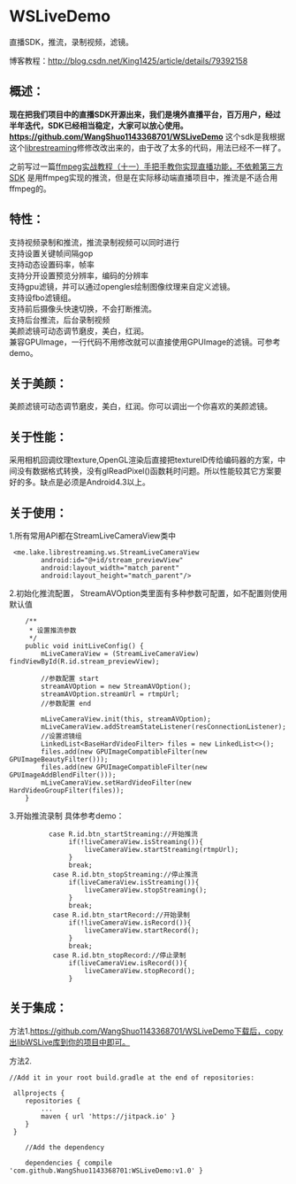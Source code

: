 # WSLiveDemo
直播SDK，推流，录制视频，滤镜。

博客教程：http://blog.csdn.net/King1425/article/details/79392158

概述：
---
**现在把我们项目中的直播SDK开源出来，我们是境外直播平台，百万用户，经过半年迭代，SDK已经相当稳定，大家可以放心使用。https://github.com/WangShuo1143368701/WSLiveDemo**
这个sdk是我根据这个[librestreaming](https://github.com/lakeinchina/librestreaming)修修改改出来的，由于改了太多的代码，用法已经不一样了。

之前写过一篇[ffmpeg实战教程（十一）手把手教你实现直播功能，不依赖第三方SDK](http://blog.csdn.net/king1425/article/details/72560673)
是用ffmpeg实现的推流，但是在实际移动端直播项目中，推流是不适合用ffmpeg的。

特性：
--
支持视频录制和推流，推流录制视频可以同时进行<br/>
支持设置关键帧间隔gop<br/>
支持动态设置码率，帧率<br/>
支持分开设置预览分辨率，编码的分辨率<br/>
支持gpu滤镜，并可以通过opengles绘制图像纹理来自定义滤镜。<br/>
支持设fbo滤镜组。<br/>
支持前后摄像头快速切换，不会打断推流。<br/>
支持后台推流，后台录制视频<br/>
美颜滤镜可动态调节磨皮，美白，红润。<br/>
兼容GPUImage，一行代码不用修改就可以直接使用GPUImage的滤镜。可参考demo。<br/>

关于美颜：
----
美颜滤镜可动态调节磨皮，美白，红润。你可以调出一个你喜欢的美颜滤镜。

关于性能：
-----
采用相机回调纹理texture,OpenGL渲染后直接把textureID传给编码器的方案，中间没有数据格式转换，没有glReadPixel()函数耗时问题。所以性能较其它方案要好的多。缺点是必须是Android4.3以上。

关于使用：
-----

1.所有常用API都在StreamLiveCameraView类中

```
 <me.lake.librestreaming.ws.StreamLiveCameraView
        android:id="@+id/stream_previewView"
        android:layout_width="match_parent"
        android:layout_height="match_parent"/>
```

2.初始化推流配置， StreamAVOption类里面有多种参数可配置，如不配置则使用默认值

```
    /**
     * 设置推流参数
     */
    public void initLiveConfig() {
        mLiveCameraView = (StreamLiveCameraView) findViewById(R.id.stream_previewView);

        //参数配置 start   
        streamAVOption = new StreamAVOption();
        streamAVOption.streamUrl = rtmpUrl;
        //参数配置 end

        mLiveCameraView.init(this, streamAVOption);
        mLiveCameraView.addStreamStateListener(resConnectionListener);
        //设置滤镜组
        LinkedList<BaseHardVideoFilter> files = new LinkedList<>();
        files.add(new GPUImageCompatibleFilter(new GPUImageBeautyFilter()));
        files.add(new GPUImageCompatibleFilter(new GPUImageAddBlendFilter()));
        mLiveCameraView.setHardVideoFilter(new HardVideoGroupFilter(files));
    }
```
3.开始推流录制 具体参考demo：

```
          case R.id.btn_startStreaming://开始推流
               if(!liveCameraView.isStreaming()){
                   liveCameraView.startStreaming(rtmpUrl);
               }
               break;
           case R.id.btn_stopStreaming://停止推流
               if(liveCameraView.isStreaming()){
                   liveCameraView.stopStreaming();
               }
               break;
           case R.id.btn_startRecord://开始录制
               if(!liveCameraView.isRecord()){ 
                   liveCameraView.startRecord();
               }
               break;
           case R.id.btn_stopRecord://停止录制
               if(liveCameraView.isRecord()){
                   liveCameraView.stopRecord();                
               }
```

关于集成：
-----
方法1.https://github.com/WangShuo1143368701/WSLiveDemo下载后，copy出libWSLive库到你的项目中即可。

方法2.

```
//Add it in your root build.gradle at the end of repositories:
 
 allprojects {
	repositories {
		...
		maven { url 'https://jitpack.io' }
	}
 }

    //Add the dependency

    dependencies { compile 'com.github.WangShuo1143368701:WSLiveDemo:v1.0' }

```






